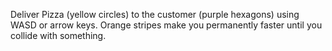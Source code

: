 Deliver Pizza (yellow circles) to the customer (purple hexagons) using WASD or arrow keys. Orange stripes make you permanently faster until you collide with something.
